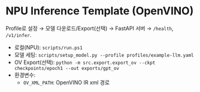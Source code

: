 
# NPU Inference Template (OpenVINO)

Profile로 설정 → 모델 다운로드/Export(선택) → FastAPI 서버 → `/health`, `/v1/infer`.


- 로컬(NPU): `scripts/run.ps1`
- 모델 세팅: `scripts/setup_model.py --profile profiles/example-llm.yaml`
- OV Export(선택): `python -m src.export.export_ov --ckpt checkpoints/epoch1 --out exports/gpt_ov`
- 환경변수:
  - `OV_XML_PATH`: OpenVINO IR xml 경로
